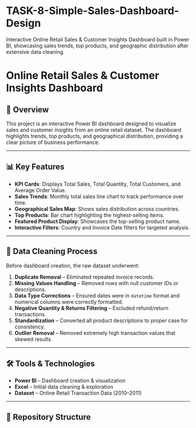 # TASK-8-Simple-Sales-Dashboard-Design
Interactive Online Retail Sales &amp; Customer Insights Dashboard built in Power BI, showcasing sales trends, top products, and geographic distribution after extensive data cleaning.
# Online Retail Sales & Customer Insights Dashboard

## 📌 Overview
This project is an interactive Power BI dashboard designed to visualize sales and customer insights from an online retail dataset. The dashboard highlights trends, top products, and geographical distribution, providing a clear picture of business performance.

---

## 📊 Key Features
- **KPI Cards**: Displays Total Sales, Total Quantity, Total Customers, and Average Order Value.
- **Sales Trends**: Monthly total sales line chart to track performance over time.
- **Geographical Sales Map**: Shows sales distribution across countries.
- **Top Products**: Bar chart highlighting the highest-selling items.
- **Featured Product Display**: Showcases the top-selling product name.
- **Interactive Filters**: Country and Invoice Date filters for targeted analysis.

---

## 🧹 Data Cleaning Process
Before dashboard creation, the raw dataset underwent:
1. **Duplicate Removal** – Eliminated repeated invoice records.
2. **Missing Values Handling** – Removed rows with null customer IDs or descriptions.
3. **Data Type Corrections** – Ensured dates were in `datetime` format and numerical columns were correctly formatted.
4. **Negative Quantity & Returns Filtering** – Excluded refund/return transactions.
5. **Standardization** – Converted all product descriptions to proper case for consistency.
6. **Outlier Removal** – Removed extremely high transaction values that skewed results.

---

## 🛠️ Tools & Technologies
- **Power BI** – Dashboard creation & visualization
- **Excel** – Initial data cleaning & exploration
- **Dataset** – Online Retail Transaction Data (2010–2011)

---

## 📂 Repository Structure
